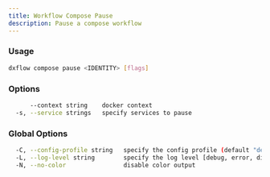 ```yaml
---
title: Workflow Compose Pause 
description: Pause a compose workflow
---
```


### Usage

```bash
dxflow compose pause <IDENTITY> [flags]
```

### Options

```bash
      --context string    docker context
  -s, --service strings   specify services to pause
```

### Global Options

```bash
  -C, --config-profile string   specify the config profile (default "default")
  -L, --log-level string        specify the log level [debug, error, disabled] (default "disabled")
  -N, --no-color                disable color output
```


